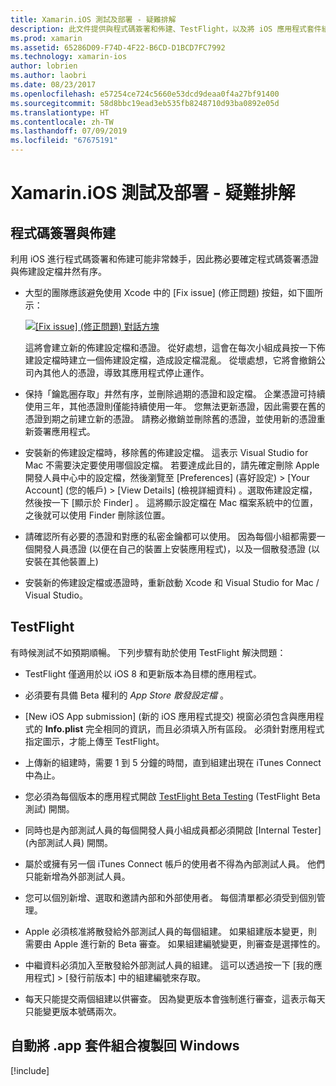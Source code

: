 ```yaml
---
title: Xamarin.iOS 測試及部署 - 疑難排解
description: 此文件提供與程式碼簽署和佈建、TestFlight，以及將 iOS 應用程式套件組合從 Mac 組建主機複製到 Windows 的相關疑難排解祕訣。
ms.prod: xamarin
ms.assetid: 65286D09-F74D-4F22-B6CD-D1BCD7FC7992
ms.technology: xamarin-ios
author: lobrien
ms.author: laobri
ms.date: 08/23/2017
ms.openlocfilehash: e57254ce724c5660e53dcd9deaa0f4a27bf91400
ms.sourcegitcommit: 58d8bbc19ead3eb535fb8248710d93ba0892e05d
ms.translationtype: HT
ms.contentlocale: zh-TW
ms.lasthandoff: 07/09/2019
ms.locfileid: "67675191"
---
```

# <a name="xamarinios-testing-and-deployment---troubleshooting"></a>Xamarin.iOS 測試及部署 - 疑難排解

## <a name="code-signing--provisioning"></a>程式碼簽署與佈建

利用 iOS 進行程式碼簽署和佈建可能非常棘手，因此務必要確定程式碼簽署憑證與佈建設定檔井然有序。

* 大型的團隊應該避免使用 Xcode 中的 [Fix issue] \(修正問題\) 按鈕，如下圖所示：

    [![](troubleshooting-images/fixissue.png "[Fix issue] \(修正問題\) 對話方塊")](troubleshooting-images/fixissue.png#lightbox)

    這將會建立新的佈建設定檔和憑證。 從好處想，這會在每次小組成員按一下佈建設定檔時建立一個佈建設定檔，造成設定檔混亂。 從壞處想，它將會撤銷公司內其他人的憑證，導致其應用程式停止運作。

* 保持「鑰匙圈存取」井然有序，並刪除過期的憑證和設定檔。 企業憑證可持續使用三年，其他憑證則僅能持續使用一年。 您無法更新憑證，因此需要在舊的憑證到期之前建立新的憑證。 請務必撤銷並刪除舊的憑證，並使用新的憑證重新簽署應用程式。

* 安裝新的佈建設定檔時，移除舊的佈建設定檔。 這表示 Visual Studio for Mac 不需要決定要使用哪個設定檔。 若要達成此目的，請先確定刪除 Apple 開發人員中心中的設定檔，然後瀏覽至 [Preferences] \(喜好設定\) > [Your Account] \(您的帳戶\) > [View Details] \(檢視詳細資料\)  。選取佈建設定檔，然後按一下 [顯示於 Finder]  。 這將顯示設定檔在 Mac 檔案系統中的位置，之後就可以使用 Finder 刪除該位置。

* 請確認所有必要的憑證和對應的私密金鑰都可以使用。 因為每個小組都需要一個開發人員憑證 (以便在自己的裝置上安裝應用程式)，以及一個散發憑證 (以安裝在其他裝置上)

* 安裝新的佈建設定檔或憑證時，重新啟動 Xcode 和 Visual Studio for Mac / Visual Studio。

## <a name="testflight"></a>TestFlight

有時候測試不如預期順暢。  下列步驟有助於使用 TestFlight 解決問題：

- TestFlight 僅適用於以 iOS 8 和更新版本為目標的應用程式。

- 必須要有具備 Beta 權利的 *App Store 散發設定檔* 。

- [New iOS App submission] \(新的 iOS 應用程式提交\)  視窗必須包含與應用程式的 **Info.plist** 完全相同的資訊，而且必須填入所有區段。 必須針對應用程式指定圖示，才能上傳至 TestFlight。

- 上傳新的組建時，需要 1 到 5 分鐘的時間，直到組建出現在 iTunes Connect 中為止。

- 您必須為每個版本的應用程式開啟 [TestFlight Beta Testing](~/ios/deploy-test/testflight.md#beta-testing) \(TestFlight Beta 測試\) 開關。

- 同時也是內部測試人員的每個開發人員小組成員都必須開啟 [Internal Tester]  \(內部測試人員\) 開關。

- 屬於或擁有另一個 iTunes Connect 帳戶的使用者不得為內部測試人員。 他們只能新增為外部測試人員。

- 您可以個別新增、選取和邀請內部和外部使用者。 每個清單都必須受到個別管理。

- Apple 必須核准將散發給外部測試人員的每個組建。 如果組建版本變更，則需要由 Apple 進行新的 Beta 審查。 如果組建編號變更，則審查是選擇性的。

- 中繼資料必須加入至散發給外部測試人員的組建。 這可以透過按一下 [我的應用程式] > [發行前版本]  中的組建編號來存取。

- 每天只能提交兩個組建以供審查。 因為變更版本會強制進行審查，這表示每天只能變更版本號碼兩次。

<a name="Automatically_copy_app_bundles_back_to_Windows" />

## <a name="automatically-copy-app-bundles-back-to-windows"></a>自動將 .app 套件組合複製回 Windows

[!include[](~/ios/includes/copy-app-bundle-to-windows.md)]
